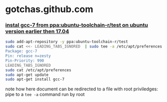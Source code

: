 # gotchas.github.com

### [instal gcc-7 from ppa:ubuntu-toolchain-r/test on ubuntu version earlier then 17.04](https://askubuntu.com/questions/863517/how-do-i-install-g-7-on-ubuntu)


```bash
sudo add-apt-repository -y ppa:ubuntu-toolchain-r/test
sudo cat <<- LEADING_TABS_IGNORED  | sudo tee -a /etc/apt/preferences
Package: gcc-7
Pin: release n=zesty
Pin-Priority: 990
LEADING_TABS_IGNORED
sudo cat /etc/apt/preferences
sudo apt-get update
sudo apt-get install gcc-7
```
note how here document can be redirected to a file with root priviledges: pipe to a `tee -a` command run by root
